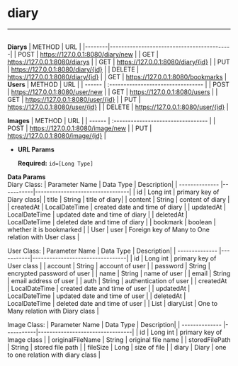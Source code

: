 # diary
----
 <br>**Diarys**
| METHOD | URL                                       |
|--------|-------------------------------------------|
| POST   | https://127.0.0.1:8080/diary/new          |
| GET    | https://127.0.0.1:8080/diarys             |
| GET    | https://127.0.0.1:8080/diary/{id}         |
| PUT    | https://127.0.0.1:8080/diary/{id}         |
| DELETE | https://127.0.0.1:8080/diary/{id}         |
| GET    | https://127.0.0.1:8080/bookmarks          |
<br>**Users**
| METHOD | URL                                |
| ------ | :--------------------------------- |
| POST   | https://127.0.0.1:8080/user/new    |
| GET    | https://127.0.0.1:8080/users       |
| GET    | https://127.0.0.1:8080/user/{id}   |
| PUT    | https://127.0.0.1:8080/user/{id}   |
| DELETE | https://127.0.0.1:8080/user/{id}   |

**Images**
| METHOD | URL                                |
| ------ | :--------------------------------- |
| POST   | https://127.0.0.1:8080/image/new   |
| PUT    | https://127.0.0.1:8080/image/{id}  |

*  **URL Params**

   **Required:**
   `id=[Long Type]`

**Data Params** <br />
Diary Class: 
| Parameter Name | Data Type | Description| 
| -------------- |-----------|---------------------------------|
| id | Long int | primary key of Diary class|
| title | String | title of diary|
| content | String | content of diary |
| createdAt | LocalDateTime | created date and time of diary |
| updatedAt | LocalDateTime | updated date and time of diary |
| deletedAt | LocalDateTime | deleted date and time of diary |
| bookmark | boolean | whether it is bookmarked |
| User | user | Foreign key of Many to One relation with User class |

User Class: 
| Parameter Name | Data Type | Description| 
| -------------- |-----------|---------------------------------|
| id | Long int | primary key of User class |
| account | String | account of user |
| password | String | encrypted password of user |
| name | String | name of user |
| email | String | email address of user |
| auth | String | authentication of user |
| createdAt | LocalDateTime | created date and time of user |
| updatedAt | LocalDateTime | updated date and time of user |
| deletedAt | LocalDateTime | deleted date and time of user |
| List<Diary> | diaryList | One to Many relation with Diary class |

Image Class: 
| Parameter Name | Data Type | Description| 
| -------------- |-----------|---------------------------------|
| id | Long int | primary key of Image class |
| originalFileName | String | original file name |
| storedFilePath | String | stored file path |
| fileSize | Long | size of file |
| diary | Diary | one to one relation with diary class |


